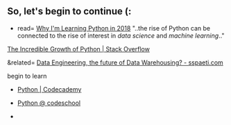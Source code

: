 ## So, let's begin to continue (:
- read= [Why I'm Learning Python in 2018](http://news.codecademy.com/why-learn-python/)
"..the rise of Python can be connected to the rise of interest in _data science_ and _machine learning_.."

[The Incredible Growth of Python | Stack Overflow](https://stackoverflow.blog/2017/09/06/incredible-growth-python/)

&related= [Data Engineering, the future of Data Warehousing? - sspaeti.com](https://www.sspaeti.com/blog/data-engineering-the-future-of-data-warehousing/)

begin to learn 
- [Python | Codecademy](https://www.codecademy.com/en/tracks/python)

- [Python @ codeschool](https://www.codeschool.com/courses/try-python) 

- 
